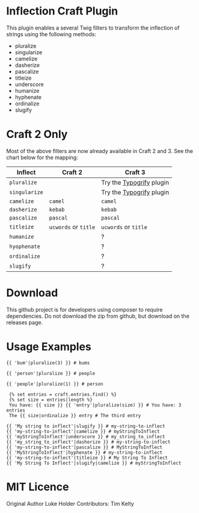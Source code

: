 # Inflection Craft Plugin

This plugin enables a several Twig filters to transform the inflection of strings using the following methods:

* pluralize
* singularize
* camelize
* dasherize
* pascalize
* titleize
* underscore
* humanize
* hyphenate
* ordinalize
* slugify

# Craft 2 Only

Most of the above filters are now already available in Craft 2 and 3. See the chart below for the mapping:

| Inflect | Craft 2 | Craft 3 |
| --- | --- | --- |
| `pluralize` | |  Try the [Typogrify](https://github.com/nystudio107/craft3-typogrify) plugin|
| `singularize`| |  Try the [Typogrify](https://github.com/nystudio107/craft3-typogrify) plugin|
| `camelize` | `camel` |  `camel` |
| `dasherize` | `kebab` | `kebab` |
| `pascalize` | `pascal` | `pascal` |
| `titleize` | `ucwords` or `title` | `ucwords` or `title` |
| `humanize` | | ? |
| `hyophenate` | | ? |
| `ordinalize` | | ? |
| `slugify` | | ? |

# Download

This github project is for developers using composer to require dependencies. Do not download the zip from github, but download on the releases page.


# Usage Examples

```
{{ 'bum'|pluralize(3) }} # bums
```

```
{{ 'person'|pluralize }} # people
```

```
{{ 'people'|pluralize(1) }} # person
```

```
 {% set entries = craft.entries.find() %}
 {% set size = entries|length %}
 You have: {{ size }} {{ 'entry'|pluralize(size) }}﻿ # You have: 3 entries
 The {{ size|ordinalize }} entry # The third entry
```

```
{{ 'My string to inflect'|slugify }} # my-string-to-inflect
{{ 'my-string-to-inflect'|camelize }} # myStringToInflect
{{ 'myStringToInflect'|underscore }} # my_string_to_inflect
{{ 'my_string_to_inflect'|dasherize }} # my-string-to-inflect
{{ 'my-string-to-inflect'|pascalize }} # MyStringToInflect
{{ 'MyStringToInflect'|hyphenate }} # my-string-to-inflect
{{ 'my-string-to-inflect'|titleize }} # My String To Inflect
{{ 'My String To Inflect'|slugify|camelize }} # myStringToInflect
```

# MIT Licence

Original Author Luke Holder
Contributors: Tim Kelty

